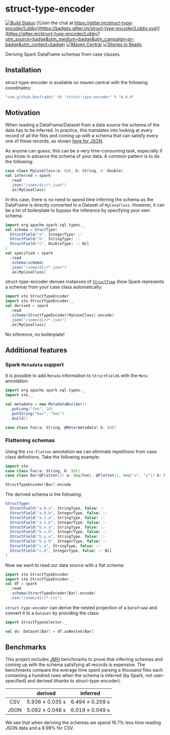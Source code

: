 # struct-type-encoder

[![Build Status](https://travis-ci.org/BenFradet/struct-type-encoder.svg?branch=master)](https://travis-ci.org/BenFradet/struct-type-encoder)
[![Join the chat at https://gitter.im/struct-type-encoder/Lobby](https://badges.gitter.im/struct-type-encoder/Lobby.svg)](https://gitter.im/struct-type-encoder/Lobby?utm_source=badge&utm_medium=badge&utm_campaign=pr-badge&utm_content=badge)
[![Maven Central](https://img.shields.io/maven-central/v/com.github.benfradet/struct-type-encoder_2.11.svg)](https://maven-badges.herokuapp.com/maven-central/com.github.benfradet/struct-type-encoder_2.11)
[![Stories in Ready](https://badge.waffle.io/BenFradet/struct-type-encoder.png?label=ready&title=Ready)](https://waffle.io/BenFradet/struct-type-encoder)

Deriving Spark DataFrame schemas from case classes.

## Installation

struct-type-encoder is available on maven central with the following coordinates:

```scala
"com.github.benfradet" %% "struct-type-encoder" % "0.4.0"
```

## Motivation

When reading a DataFrame/Dataset from a data source the schema of the data has to be inferred. In
practice, this translates into looking at every record of all the files and coming up with a schema
that can satisfy every one of these records, as shown [here for JSON](
https://github.com/apache/spark/blob/master/sql/core/src/main/scala/org/apache/spark/sql/execution/datasources/json/JsonInferSchema.scala).

As anyone can guess, this can be a very time-consuming task, especially if you know in advance the
schema of your data. A common pattern is to do the following:

```scala
case class MyCaseClass(a: Int, b: String, c: Double)
val inferred = spark
  .read
  .json("/some/dir/*.json")
  .as[MyCaseClass]
```

In this case, there is no need to spend time inferring the schema as the DataFrame is directly
converted to a Dataset of `MyCaseClass`. However, it can be a lot of boilerplate to bypass the
inference by specifying your own schema.

```scala
import org.apache.spark.sql.types._
val schema = SructType(
  StructField("a", IntegerType) ::
  StructField("b", StringType) ::
  StructField("c", DoubleType) :: Nil
)
val specified = spark
  .read
  .schema(schema)
  .json("/some/dir/*.json")
  .as[MyCaseClass]
```

struct-type-encoder derives instances of [`StructType`](
http://spark.apache.org/docs/latest/api/scala/index.html#org.apache.spark.sql.types.StructType) (how
Spark represents a schema) from your case class automatically:

```scala
import ste.StructTypeEncoder
import ste.StructTypeEncoder._
val derived = spark
  .read
  .schema(StructTypeEncoder[MyCaseClass].encode)
  .json("/some/dir/*.json")
  .as[MyCaseClass]
```

No inference, no boilerplate!

## Additional features

### Spark `Metadata` support

It is possible to add `Metada` information to `StructField`s with the `Meta` annotation:

```scala
import org.apache.spark.sql.types._
import ste._

val metadata = new MetadataBuilder()
  .putLong("foo", 10)
  .putString("bar", "baz")
  .build()

case class Foo(a: String, @Meta(metadata) b: Int)
```

### Flattening schemas

Using the `ste.Flatten` annotation we can eliminate repetitions from case class definitions.
Take the following example:

```scala
import ste._
case class Foo(a: String, b: Int)
case class Bar(@Flatten(2) a: Seq[Foo], @Flatten(1, Seq("x", "y")) b: Map[String, Foo], @Flatten c: Foo)

StructTypeEncoder[Bar].encode
```

The derived schema is the following:

```scala
StructType(
  StructField("a.0.a", StringType, false) ::
  StructField("a.0.b", IntegerType, false) ::
  StructField("a.1.a", StringType, false) ::
  StructField("a.1.b", IntegerType, false) ::
  StructField("b.x.a", StringType, false) ::
  StructField("b.x.b", IntegerType, false) ::
  StructField("b.y.a", StringType, false) ::
  StructField("b.y.b", IntegerType, false) ::
  StructField("c.a", StringType, false) ::
  StructField("c.b", IntegerType, false) :: Nil
)
```

Now we want to read our data source with a flat schema:

```scala
import ste.StructTypeEncoder
import ste.StructTypeEncoder._
val df = spark
  .read
  .schema(StructTypeEncoder[Bar].encode)
  .csv("/some/dir/*.csv")
```

`struct-type-encoder` can derive the nested projection of a `Dataframe`
and convert it to a `Dataset` by providing the class:

```scala
import StructTypeSelector._

val ds: Dataset[Bar] = df.asNested[Bar]
```

## Benchmarks

This project includes [JMH](http://openjdk.java.net/projects/code-tools/jmh/) benchmarks to prove
that inferring schemas and coming up with the schema satisfying all records is expensive. The
benchmarks compare the average time spent parsing a thousand files each containing a hundred rows
when the schema is inferred (by Spark, not user-specified) and derived (thanks to
struct-type-encoder).

|   | derived | inferred |
|:-:|:-:|:-:|
| CSV  | 5.936 ± 0.035 s | 6.494 ± 0.209 s |
| JSON | 5.092 ± 0.048 s | 6.019 ± 0.049 s |

We see that when deriving the schemas we spend 16.7% less time reading JSON data and a 8.98% for
CSV.
